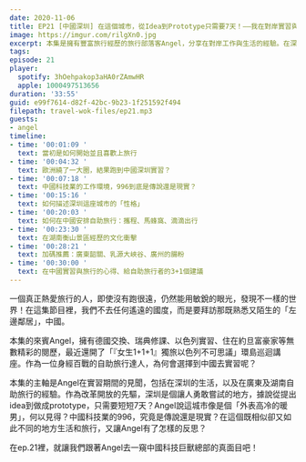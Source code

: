 ```yaml
---
date: 2020-11-06
title: EP21 [中國深圳] 在這個城市，從Idea到Prototype只需要7天！——我在對岸實習與旅行的日子 ft. Angel 旅行鴨
image: https://imgur.com/rilgXn0.jpg
excerpt: 本集是擁有豐富旅行經歷的旅行部落客Angel，分享在對岸工作與生活的經驗。在深圳，據說從提出idea到做成prototype，只需要短短7天？Angel說這城市像是個「外表高冷的暖男」，何以見得？中國科技業的996，究竟是傳說還是現實？在這個既相似卻又如此不同的地方生活和旅行，又讓Angel有了怎樣的反思？在ep.21裡，就讓我們跟著Angel去一窺中國科技巨獸總部的真面目吧！
tags:
episode: 21
player:
  spotify: 3hOehpakop3aHA0rZAmwHR
  apple: 1000497513656
duration: '33:55'
guid: e99f7614-d82f-42bc-9b23-1f251592f494
filepath: travel-wok-files/ep21.mp3
guests:
- angel
timeline:
- time: '00:01:09 '
  text: 當初是如何開始並且喜歡上旅行
- time: '00:04:32 '
  text: 歐洲繞了一大圈，結果跑到中國深圳實習？
- time: '00:07:18 '
  text: 中國科技業的工作環境，996到底是傳說還是現實？
- time: '00:15:16 '
  text: 如何描述深圳這座城市的「性格」
- time: '00:20:03 '
  text: 如何在中國安排自助旅行：攜程、馬蜂窩、滴滴出行
- time: '00:23:30 '
  text: 在湖南衡山景區經歷的文化衝擊
- time: '00:28:21 '
  text: 加碼推薦：廣東韶關、乳源大峽谷、廣州的腸粉
- time: '00:30:00 '
  text: 在中國實習與旅行的心得、給自助旅行者的3+1個建議
---
```


一個真正熱愛旅行的人，即使沒有跑很遠，仍然能用敏銳的眼光，發現不一樣的世界！在這集節目裡，我們不去任何遙遠的國度，而是要拜訪那既熟悉又陌生的「左邊鄰居」，中國。

本集的來賓Angel，擁有德國交換、瑞典修課、以色列實習、住在約旦富豪家等無數精彩的閱歷，最近還開了「『女生1+1+1』獨旅以色列不可思議」環島巡迴講座。作為一位身經百戰的自助旅行達人，為何會選擇到中國去實習呢？

本集的主軸是Angel在實習期間的見聞，包括在深圳的生活，以及在廣東及湖南自助旅行的經驗。作為改革開放的先驅，深圳是個讓人勇敢嘗試的地方，據說從提出idea到做成prototype，只需要短短7天？Angel說這城市像是個「外表高冷的暖男」，何以見得？中國科技業的996，究竟是傳說還是現實？在這個既相似卻又如此不同的地方生活和旅行，又讓Angel有了怎樣的反思？

在ep.21裡，就讓我們跟著Angel去一窺中國科技巨獸總部的真面目吧！



